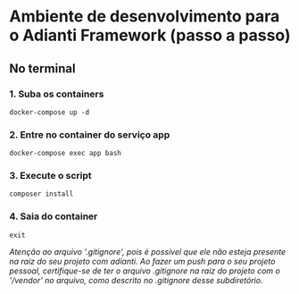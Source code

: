 # Ambiente de desenvolvimento para o Adianti Framework (passo a passo)

## No terminal

### 1. Suba os containers
```
docker-compose up -d
```
### 2. Entre no container do serviço app
```
docker-compose exec app bash
```
### 3. Execute o script
```
composer install
```
### 4. Saia do container
```
exit
```

*Atenção ao arquivo '.gitignore', pois é possível que ele não esteja presente na raiz do seu projeto com adianti. Ao fazer um push para o seu projeto pessoal, certifique-se de ter o arquivo .gitignore na raiz do projeto com o '/vendor' no arquivo, como descrito no .gitignore desse subdiretório.*
